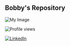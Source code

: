 ##                                       Bobby's Repository


![My Image](1511-15.jpg)

![Profile views](https://komarev.com/ghpvc/?username=lucaluisadjei)

[![LinkedIn](https://img.shields.io/badge/LinkedIn-LucaAdjei-blue)]((https://www.linkedin.com/in/luca-adjei-5303431a4/))
